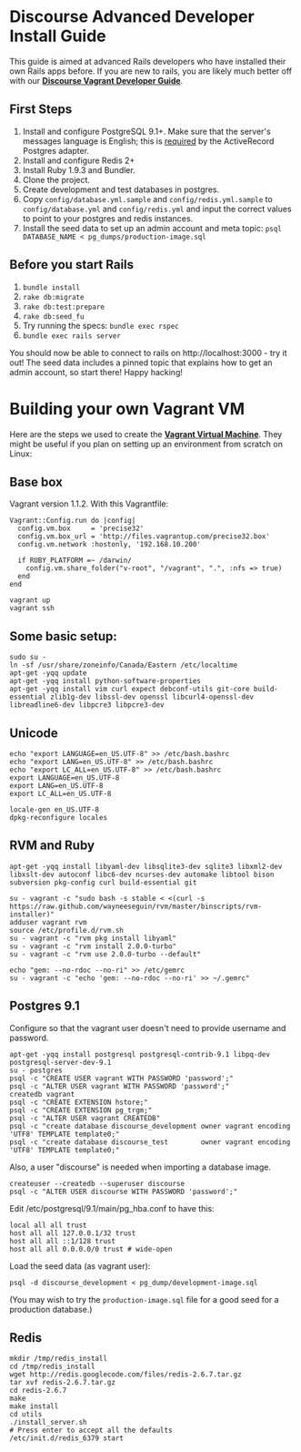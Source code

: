 # Discourse Advanced Developer Install Guide

This guide is aimed at advanced Rails developers who have installed their own Rails apps before. If you are new
to rails, you are likely much better off with our **[Discourse Vagrant Developer Guide](https://github.com/discourse/discourse/blob/master/docs/VAGRANT.md)**.

## First Steps

1. Install and configure PostgreSQL 9.1+. Make sure that the server's messages language is English; this is [required](https://github.com/rails/rails/blob/3006c59bc7a50c925f6b744447f1d94533a64241/activerecord/lib/active_record/connection_adapters/postgresql_adapter.rb#L1140) by the ActiveRecord Postgres adapter.
2. Install and configure Redis 2+
3. Install Ruby 1.9.3 and Bundler.
3. Clone the project.
4. Create development and test databases in postgres.
5. Copy `config/database.yml.sample` and `config/redis.yml.sample` to `config/database.yml` and `config/redis.yml` and input the correct values to point to your postgres and redis instances.
6. Install the seed data to set up an admin account and meta topic: `psql DATABASE_NAME < pg_dumps/production-image.sql`


## Before you start Rails

1. `bundle install`
2. `rake db:migrate`
3. `rake db:test:prepare`
4. `rake db:seed_fu`
5. Try running the specs: `bundle exec rspec`
6. `bundle exec rails server`

You should now be able to connect to rails on http://localhost:3000 - try it out! The seed data includes a pinned topic that explains how to get an admin account, so start there! Happy hacking!


# Building your own Vagrant VM

Here are the steps we used to create the **[Vagrant Virtual Machine](https://github.com/discourse/discourse/blob/master/docs/VAGRANT.md)**. They might be useful if you plan on setting up an environment from scratch on Linux:


## Base box

Vagrant version 1.1.2. With this Vagrantfile:

    Vagrant::Config.run do |config|
      config.vm.box     = 'precise32'
      config.vm.box_url = 'http://files.vagrantup.com/precise32.box'
      config.vm.network :hostonly, '192.168.10.200'

      if RUBY_PLATFORM =~ /darwin/
        config.vm.share_folder("v-root", "/vagrant", ".", :nfs => true)
      end
    end

    vagrant up
    vagrant ssh

## Some basic setup:

    sudo su -
    ln -sf /usr/share/zoneinfo/Canada/Eastern /etc/localtime
    apt-get -yqq update
    apt-get -yqq install python-software-properties
    apt-get -yqq install vim curl expect debconf-utils git-core build-essential zlib1g-dev libssl-dev openssl libcurl4-openssl-dev libreadline6-dev libpcre3 libpcre3-dev

## Unicode

    echo "export LANGUAGE=en_US.UTF-8" >> /etc/bash.bashrc
    echo "export LANG=en_US.UTF-8" >> /etc/bash.bashrc
    echo "export LC_ALL=en_US.UTF-8" >> /etc/bash.bashrc
    export LANGUAGE=en_US.UTF-8
    export LANG=en_US.UTF-8
    export LC_ALL=en_US.UTF-8

    locale-gen en_US.UTF-8
    dpkg-reconfigure locales

## RVM and Ruby

    apt-get -yqq install libyaml-dev libsqlite3-dev sqlite3 libxml2-dev libxslt-dev autoconf libc6-dev ncurses-dev automake libtool bison subversion pkg-config curl build-essential git

    su - vagrant -c "sudo bash -s stable < <(curl -s https://raw.github.com/wayneeseguin/rvm/master/binscripts/rvm-installer)"
    adduser vagrant rvm
    source /etc/profile.d/rvm.sh
    su - vagrant -c "rvm pkg install libyaml"
    su - vagrant -c "rvm install 2.0.0-turbo"
    su - vagrant -c "rvm use 2.0.0-turbo --default"

    echo "gem: --no-rdoc --no-ri" >> /etc/gemrc
    su - vagrant -c "echo 'gem: --no-rdoc --no-ri' >> ~/.gemrc"

## Postgres 9.1

Configure so that the vagrant user doesn't need to provide username and password.

    apt-get -yqq install postgresql postgresql-contrib-9.1 libpq-dev postgresql-server-dev-9.1
    su - postgres
    psql -c "CREATE USER vagrant WITH PASSWORD 'password';"
    psql -c "ALTER USER vagrant WITH PASSWORD 'password';"
    createdb vagrant
    psql -c "CREATE EXTENSION hstore;"
    psql -c "CREATE EXTENSION pg_trgm;"
    psql -c "ALTER USER vagrant CREATEDB"
    psql -c "create database discourse_development owner vagrant encoding 'UTF8' TEMPLATE template0;"
    psql -c "create database discourse_test        owner vagrant encoding 'UTF8' TEMPLATE template0;"

Also, a user "discourse" is needed when importing a database image.

    createuser --createdb --superuser discourse
    psql -c "ALTER USER discourse WITH PASSWORD 'password';"

Edit /etc/postgresql/9.1/main/pg_hba.conf to have this:

    local all all trust
    host all all 127.0.0.1/32 trust
    host all all ::1/128 trust
    host all all 0.0.0.0/0 trust # wide-open

Load the seed data (as vagrant user):

    psql -d discourse_development < pg_dump/development-image.sql

(You may wish to try the `production-image.sql` file for a good seed for a production database.)

## Redis

    mkdir /tmp/redis_install
    cd /tmp/redis_install
    wget http://redis.googlecode.com/files/redis-2.6.7.tar.gz
    tar xvf redis-2.6.7.tar.gz
    cd redis-2.6.7
    make
    make install
    cd utils
    ./install_server.sh
    # Press enter to accept all the defaults
    /etc/init.d/redis_6379 start


